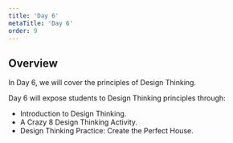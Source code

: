 ```yaml
---
title: 'Day 6'
metaTitle: 'Day 6'
order: 9
---
```


## Overview

In Day 6, we will cover the principles of Design Thinking. 

Day 6 will expose students to Design Thinking principles through:

* Introduction to Design Thinking.
* A Crazy 8 Design Thinking Activity.
* Design Thinking Practice: Create the Perfect House.